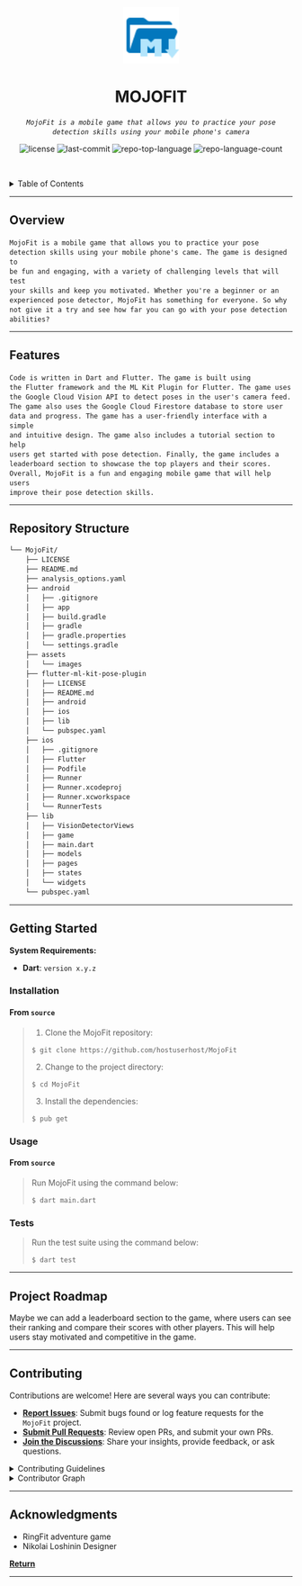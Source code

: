 <p align="center">
  <img src="https://raw.githubusercontent.com/PKief/vscode-material-icon-theme/ec559a9f6bfd399b82bb44393651661b08aaf7ba/icons/folder-markdown-open.svg" width="100" alt="project-logo">
</p>
<p align="center">
    <h1 align="center">MOJOFIT</h1>
</p>
<p align="center">
    <em><code>MojoFit is a mobile game that allows you to practice your pose detection skills using your mobile phone's camera</code></em>
</p>
<p align="center">
	<img src="https://img.shields.io/github/license/hostuserhost/MojoFit?style=default&logo=opensourceinitiative&logoColor=white&color=0080ff" alt="license">
	<img src="https://img.shields.io/github/last-commit/hostuserhost/MojoFit?style=default&logo=git&logoColor=white&color=0080ff" alt="last-commit">
	<img src="https://img.shields.io/github/languages/top/hostuserhost/MojoFit?style=default&color=0080ff" alt="repo-top-language">
	<img src="https://img.shields.io/github/languages/count/hostuserhost/MojoFit?style=default&color=0080ff" alt="repo-language-count">
<p>
<p align="center">
	<!-- default option, no dependency badges. -->
</p>

<br><!-- TABLE OF CONTENTS -->
<details>
  <summary>Table of Contents</summary><br>

- [ Overview](#-overview)
- [ Features](#-features)
- [ Repository Structure](#-repository-structure)
- [ Modules](#-modules)
- [ Getting Started](#-getting-started)
  - [ Installation](#-installation)
  - [ Usage](#-usage)
  - [ Tests](#-tests)
- [ Project Roadmap](#-project-roadmap)
- [ Contributing](#-contributing)
- [ License](#-license)
- [ Acknowledgments](#-acknowledgments)
</details>
<hr>

##  Overview

<code>MojoFit is a mobile game that allows you to practice your pose detection skills using your mobile phone's came. The game is designed to be fun and engaging, with a variety of challenging levels that will test your skills and keep you motivated. Whether you're a beginner or an experienced pose detector, MojoFit has something for everyone. So why not give it a try and see how far you can go with your pose detection abilities?</code>

---

##  Features

<code>Code is written in Dart and Flutter. The game is built using the Flutter framework and the ML Kit Plugin for Flutter. The game uses the Google Cloud Vision API to detect poses in the user's camera feed. The game also uses the Google Cloud Firestore database to store user data and progress. The game has a user-friendly interface with a simple and intuitive design. The game also includes a tutorial section to help users get started with pose detection. Finally, the game includes a leaderboard section to showcase the top players and their scores. Overall, MojoFit is a fun and engaging mobile game that will help users improve their pose detection skills.</code>

---

##  Repository Structure

```sh
└── MojoFit/
    ├── LICENSE
    ├── README.md
    ├── analysis_options.yaml
    ├── android
    │   ├── .gitignore
    │   ├── app
    │   ├── build.gradle
    │   ├── gradle
    │   ├── gradle.properties
    │   └── settings.gradle
    ├── assets
    │   └── images
    ├── flutter-ml-kit-pose-plugin
    │   ├── LICENSE
    │   ├── README.md
    │   ├── android
    │   ├── ios
    │   ├── lib
    │   └── pubspec.yaml
    ├── ios
    │   ├── .gitignore
    │   ├── Flutter
    │   ├── Podfile
    │   ├── Runner
    │   ├── Runner.xcodeproj
    │   ├── Runner.xcworkspace
    │   └── RunnerTests
    ├── lib
    │   ├── VisionDetectorViews
    │   ├── game
    │   ├── main.dart
    │   ├── models
    │   ├── pages
    │   ├── states
    │   └── widgets
    └── pubspec.yaml
```
---

##  Getting Started

**System Requirements:**

* **Dart**: `version x.y.z`

###  Installation

<h4>From <code>source</code></h4>

> 1. Clone the MojoFit repository:
>
> ```console
> $ git clone https://github.com/hostuserhost/MojoFit
> ```
>
> 2. Change to the project directory:
> ```console
> $ cd MojoFit
> ```
>
> 3. Install the dependencies:
> ```console
> $ pub get
> ```

###  Usage

<h4>From <code>source</code></h4>

> Run MojoFit using the command below:
> ```console
> $ dart main.dart
> ```

###  Tests

> Run the test suite using the command below:
> ```console
> $ dart test
> ```

---

##  Project Roadmap

Maybe we can add a leaderboard section to the game, where users can see their ranking and compare their scores with other players. This will help users stay motivated and competitive in the game.

---

##  Contributing

Contributions are welcome! Here are several ways you can contribute:

- **[Report Issues](https://github.com/hostuserhost/MojoFit/issues)**: Submit bugs found or log feature requests for the `MojoFit` project.
- **[Submit Pull Requests](https://github.com/hostuserhost/MojoFit/blob/main/CONTRIBUTING.md)**: Review open PRs, and submit your own PRs.
- **[Join the Discussions](https://github.com/hostuserhost/MojoFit/discussions)**: Share your insights, provide feedback, or ask questions.

<details closed>
<summary>Contributing Guidelines</summary>

1. **Fork the Repository**: Start by forking the project repository to your github account.
2. **Clone Locally**: Clone the forked repository to your local machine using a git client.
   ```sh
   git clone https://github.com/hostuserhost/MojoFit
   ```
3. **Create a New Branch**: Always work on a new branch, giving it a descriptive name.
   ```sh
   git checkout -b new-feature-x
   ```
4. **Make Your Changes**: Develop and test your changes locally.
5. **Commit Your Changes**: Commit with a clear message describing your updates.
   ```sh
   git commit -m 'Implemented new feature x.'
   ```
6. **Push to github**: Push the changes to your forked repository.
   ```sh
   git push origin new-feature-x
   ```
7. **Submit a Pull Request**: Create a PR against the original project repository. Clearly describe the changes and their motivations.
8. **Review**: Once your PR is reviewed and approved, it will be merged into the main branch. Congratulations on your contribution!
</details>

<details closed>
<summary>Contributor Graph</summary>
<br>
<p align="center">
   <a href="https://github.com{/hostuserhost/MojoFit/}graphs/contributors">
      <img src="https://contrib.rocks/image?repo=hostuserhost/MojoFit">
   </a>
</p>
</details>

---

##  Acknowledgments

- RingFit adventure game
- Nikolai Loshinin Designer

[**Return**](#-overview)

---
